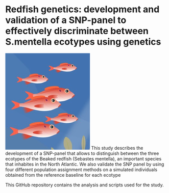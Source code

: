 # Redfish genetics: development and validation of a SNP-panel to effectively discriminate between S.mentella ecotypes using genetics
![image](https://github.com/BelenJM/Redfish-genetics/blob/main/redfish_illustration.jpg)
This study describes the development of a SNP-panel that allows to distinguish between the three ecotypes of the Beaked redfish (Sebastes mentella), an important species that inhabites in the North Atlantic. We also validate the SNP panel by using four different population assignment methods on a simulated individuals obtained from the reference baseline for each ecotype

This GitHub repository contains the analysis and scripts used for the study.
